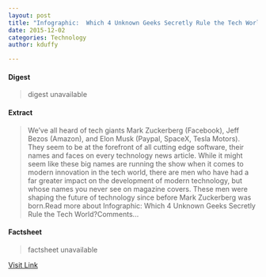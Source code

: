 ```yaml
---
layout: post
title: "Infographic:  Which 4 Unknown Geeks Secretly Rule the Tech World?"
date: 2015-12-02
categories: Technology
author: kduffy

---
```



#### Digest
>digest unavailable

#### Extract
>We’ve all heard of tech giants Mark Zuckerberg (Facebook), Jeff Bezos (Amazon), and Elon Musk (Paypal, SpaceX, Tesla Motors). They seem to be at the forefront of all cutting edge software, their names and faces on every technology news article. While it might seem like these big names are running the show when it comes to modern innovation in the tech world, there are men who have had a far greater impact on the development of modern technology, but whose names you never see on magazine covers. These men were shaping the future of technology since before Mark Zuckerberg was born.Read more about Infographic: Which 4 Unknown Geeks Secretly Rule the Tech World?Comments...

#### Factsheet
>factsheet unavailable

[Visit Link](http://www.pddnet.com/news/2014/08/infographic-which-4-unknown-geeks-secretly-rule-tech-world)


